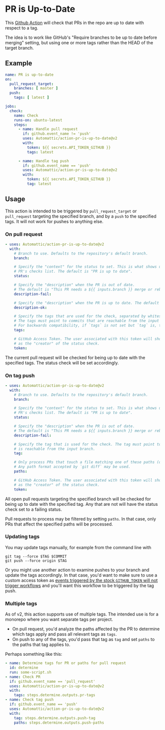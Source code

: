 # PR is Up-to-Date

This [Github Action](https://github.com/features/actions) will check that PRs in the repo
are up to date with respect to a tag.

The idea is to work like GitHub's "Require branches to be up to date before merging" setting,
but using one or more tags rather than the HEAD of the target branch.

## Example

```yaml
name: PR is up-to-date
on:
  pull_request_target:
    branches: [ master ]
  push:
    tags: [ latest ]

jobs:
  check:
    name: Check
    runs-on: ubuntu-latest
    steps:
      - name: Handle pull request
        if: github.event_name != 'push'
        uses: Automattic/action-pr-is-up-to-date@v2
        with:
          token: ${{ secrets.API_TOKEN_GITHUB }}
          tags: latest

      - name: Handle tag push
        if: github.event_name == 'push'
        uses: Automattic/action-pr-is-up-to-date@v2
        with:
          token: ${{ secrets.API_TOKEN_GITHUB }}
          tag: latest
```

## Usage

This action is intended to be triggered by `pull_request_target` or `pull_request` targeting the specified branch, and by a `push` to the specified tags.
It will not work for pushes to anything else.

### On pull request

```yaml
- uses: Automattic/action-pr-is-up-to-date@v2
  with:
    # Branch to use. Defaults to the repository's default branch.
    branch:

    # Specify the "context" for the status to set. This is what shows up in the
    # PR's checks list. The default is "PR is up to date".
    status:

    # Specify the "description" when the PR is out of date.
    # The default is "This PR needs a ${{ inputs.branch }} merge or rebase.".
    description-fail:

    # Specify the "description" when the PR is up to date. The default is empty.
    description-ok:

    # Specify the tags that are used for the check, separated by whitespace.
    # The tags must point to commits that are reachable from the input branch.
    # For backwards compatibility, if `tags` is not set but `tag` is, the single tag in `tag` will be used here.
    tags:

    # GitHub Access Token. The user associated with this token will show up
    # as the "creator" of the status check.
    token:
```

The current pull request will be checked for being up to date with the specified tags. The status check will be set accordingly.

### On tag push

```yaml
- uses: Automattic/action-pr-is-up-to-date@v2
  with:
    # Branch to use. Defaults to the repository's default branch.
    branch:

    # Specify the "context" for the status to set. This is what shows up in the
    # PR's checks list. The default is "PR is up to date".
    status:

    # Specify the "description" when the PR is out of date.
    # The default is "This PR needs a ${{ inputs.branch }} merge or rebase.".
    description-fail:

    # Specify the tag that is used for the check. The tag must point to a commit that
    # is reachable from the input branch.
    tag:

    # Only process PRs that touch a file matching one of these paths (one path per line).
    # Any path format accepted by `git diff` may be used.
    paths:

    # GitHub Access Token. The user associated with this token will show up
    # as the "creator" of the status check.
    token:
```

All open pull requests targeting the specified branch will be checked for being up to date with the specified tag.
Any that are not will have the status check set to a failing status.

Pull requests to process may be filtered by setting `paths`. In that case, only PRs that affect the specified paths will be processed.

### Updating tags

You may update tags manually, for example from the command line with
```
git tag --force $TAG $COMMIT
git push --force origin $TAG
```

Or you might use another action to examine pushes to your branch and update the tags accordingly.
In that case, you'd want to make sure to use a custom access token as [events triggered by the stock `GITHUB_TOKEN` will not trigger workflows](https://docs.github.com/en/actions/security-guides/automatic-token-authentication#using-the-github_token-in-a-workflow) and you'll want this workflow to be triggered by the tag push.

### Multiple tags

As of v2, this action supports use of multiple tags. The intended use is for a monorepo where you want separate tags per project.

* On pull request, you'd analyze the paths affected by the PR to determine which tags apply and pass all relevant tags as `tags`.
* On push to any of the tags, you'd pass that tag as `tag` and set `paths` to the paths that tag applies to.

Perhaps something like this:

```yaml
- name: Determine tags for PR or paths for pull request
  id: determine
  run: some-script.sh
- name: Check PR
  if: github.event_name == 'pull_request'
  uses: Automattic/action-pr-is-up-to-date@v2
  with:
    tags: steps.determine.outputs.pr-tags
- name: Check tag push
  if: github.event_name == 'push'
  uses: Automattic/action-pr-is-up-to-date@v2
  with:
    tag: steps.determine.outputs.push-tag
    paths: steps.determine.outputs.push-paths
```
